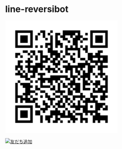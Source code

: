 # line-reversibot


<img src="https://github.com/naari3/line-reversibot/blob/master/qr.png?raw=true">

<a href="https://line.me/R/ti/p/%40qyj2923u"><img height="36" border="0" alt="友だち追加" src="https://scdn.line-apps.com/n/line_add_friends/btn/ja.png"></a>
